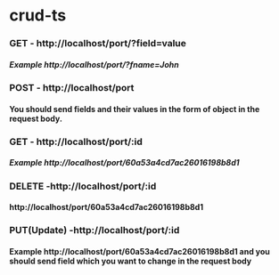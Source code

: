 # crud-ts


### GET - http://localhost/port/?field=value
##### Example http://localhost/port/?fname=John

### POST - http://localhost/port
#### You should send fields and their values in the form of object in the request body. 

### GET - http://localhost/port/:id
##### Example http://localhost/port/60a53a4cd7ac26016198b8d1

### DELETE -http://localhost/port/:id
#### http://localhost/port/60a53a4cd7ac26016198b8d1

### PUT(Update) -http://localhost/port/:id
#### Example http://localhost/port/60a53a4cd7ac26016198b8d1 and you should send field which you want to  change in the request body
